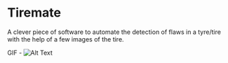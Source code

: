 # Tiremate
A clever piece of software to automate the detection of flaws in a tyre/tire with the help of a few images of the tire.

GIF - ![Alt Text](https://media.giphy.com/media/f6DsxZ3Ull2jlcFmkm/giphy.gif)
